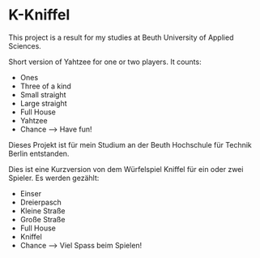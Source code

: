 # K-Kniffel

This project is a result for my studies at Beuth University of Applied Sciences.

Short version of Yahtzee for one or two players.
It counts: 
- Ones
- Three of a kind
- Small straight
- Large straight
- Full House
- Yahtzee
- Chance
--> Have fun!

Dieses Projekt ist für mein Studium an der Beuth Hochschule für Technik Berlin entstanden.

Dies ist eine Kurzversion von dem Würfelspiel Kniffel für ein oder zwei Spieler.
Es werden gezählt:
- Einser
- Dreierpasch
- Kleine Straße
- Große Straße
- Full House
- Kniffel
- Chance
--> Viel Spass beim Spielen!
